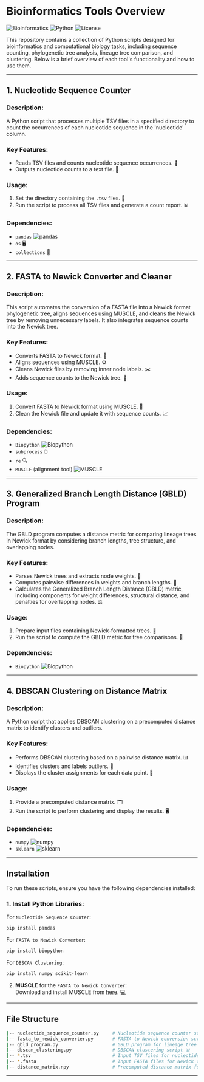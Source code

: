 # Bioinformatics Tools Overview

![Bioinformatics](https://img.shields.io/badge/Field-Bioinformatics-green) ![Python](https://img.shields.io/badge/Python-3.8%2B-blue) ![License](https://img.shields.io/badge/License-MIT-brightgreen)

This repository contains a collection of Python scripts designed for bioinformatics and computational biology tasks, including sequence counting, phylogenetic tree analysis, lineage tree comparison, and clustering. Below is a brief overview of each tool's functionality and how to use them.

---

## 1. Nucleotide Sequence Counter

### Description:
A Python script that processes multiple TSV files in a specified directory to count the occurrences of each nucleotide sequence in the 'nucleotide' column.

### Key Features:
- Reads TSV files and counts nucleotide sequence occurrences. 🧬
- Outputs nucleotide counts to a text file. 📑

### Usage:
1. Set the directory containing the `.tsv` files. 📁
2. Run the script to process all TSV files and generate a count report. 📊

### Dependencies:
- `pandas` ![pandas](https://img.shields.io/badge/pandas-1.3.0-orange)  
- `os` 🖥️  
- `collections` 🔢

---

## 2. FASTA to Newick Converter and Cleaner

### Description:
This script automates the conversion of a FASTA file into a Newick format phylogenetic tree, aligns sequences using MUSCLE, and cleans the Newick tree by removing unnecessary labels. It also integrates sequence counts into the Newick tree.

### Key Features:
- Converts FASTA to Newick format. 🔄
- Aligns sequences using MUSCLE. ⚙️
- Cleans Newick files by removing inner node labels. ✂️
- Adds sequence counts to the Newick tree. 🧮

### Usage:
1. Convert FASTA to Newick format using MUSCLE. 🔬
2. Clean the Newick file and update it with sequence counts. 📈

### Dependencies:
- `Biopython` ![Biopython](https://img.shields.io/badge/Biopython-1.79-blue)  
- `subprocess` 🖱️  
- `re` 🔍  
- `MUSCLE` (alignment tool) ![MUSCLE](https://img.shields.io/badge/MUSCLE-Alignment-orange)  

---

## 3. Generalized Branch Length Distance (GBLD) Program

### Description:
The GBLD program computes a distance metric for comparing lineage trees in Newick format by considering branch lengths, tree structure, and overlapping nodes.

### Key Features:
- Parses Newick trees and extracts node weights. 🧬
- Computes pairwise differences in weights and branch lengths. 🔢
- Calculates the Generalized Branch Length Distance (GBLD) metric, including components for weight differences, structural distance, and penalties for overlapping nodes. ⚖️

### Usage:
1. Prepare input files containing Newick-formatted trees. 📂
2. Run the script to compute the GBLD metric for tree comparisons. 📏

### Dependencies:
- `Biopython` ![Biopython](https://img.shields.io/badge/Biopython-1.79-blue)

---

## 4. DBSCAN Clustering on Distance Matrix

### Description:
A Python script that applies DBSCAN clustering on a precomputed distance matrix to identify clusters and outliers.

### Key Features:
- Performs DBSCAN clustering based on a pairwise distance matrix. 📊
- Identifies clusters and labels outliers. 🚨
- Displays the cluster assignments for each data point. 📌

### Usage:
1. Provide a precomputed distance matrix. 🗂️
2. Run the script to perform clustering and display the results. 🖥️

### Dependencies:
- `numpy` ![numpy](https://img.shields.io/badge/numpy-1.21.2-blue)  
- `sklearn` ![sklearn](https://img.shields.io/badge/scikit-learn-0.24.2-yellow)  

---

## Installation

To run these scripts, ensure you have the following dependencies installed:

### 1. **Install Python Libraries**:  
For `Nucleotide Sequence Counter`:  
```bash
pip install pandas
```
For `FASTA to Newick Converter`:  
```bash
pip install biopython
```

For `DBSCAN Clustering`:  
```bash
pip install numpy scikit-learn
```

2. **MUSCLE** for the `FASTA to Newick Converter`:  
Download and install MUSCLE from [here](https://www.drive5.com/muscle/). 💻

---

## File Structure

```bash
|-- nucleotide_sequence_counter.py     # Nucleotide sequence counter script 🧬
|-- fasta_to_newick_converter.py       # FASTA to Newick conversion script 🔄
|-- gbld_program.py                    # GBLD program for lineage tree comparison ⚖️
|-- dbscan_clustering.py               # DBSCAN clustering script 📊
|-- *.tsv                              # Input TSV files for nucleotide counter 📑
|-- *.fasta                            # Input FASTA files for Newick converter 🔬
|-- distance_matrix.npy                # Precomputed distance matrix for DBSCAN 🗂️
```

---


